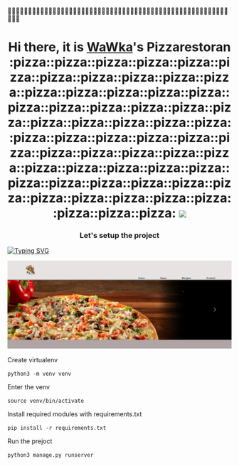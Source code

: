 :pizza::pizza::pizza::pizza::pizza::pizza::pizza::pizza::pizza::pizza::pizza::pizza::pizza::pizza::pizza::pizza::pizza::pizza::pizza::pizza::pizza::pizza::pizza::pizza::pizza::pizza::pizza::pizza::pizza::pizza::pizza::pizza::pizza::pizza::pizza::pizza::pizza::pizza::pizza::pizza::pizza::pizza::pizza::pizza::pizza::pizza::pizza::pizza::pizza::pizza::pizza::pizza::pizza::pizza::pizza::pizza::pizza:
<h1 align="center">Hi there, it is <a href="https://piizo.pythonanywhere.com/" target="_blank">WaWka</a>'s Pizzarestoran 
    :pizza::pizza::pizza::pizza::pizza::pizza::pizza::pizza::pizza::pizza::pizza::pizza::pizza::pizza::pizza::pizza::pizza::pizza::pizza::pizza::pizza::pizza::pizza::pizza::pizza::pizza::pizza::pizza::pizza::pizza::pizza::pizza::pizza::pizza::pizza::pizza::pizza::pizza::pizza::pizza::pizza::pizza::pizza::pizza::pizza::pizza::pizza::pizza::pizza::pizza::pizza::pizza::pizza::pizza::pizza::pizza::pizza:
<img src="https://github.com/blackcater/blackcater/raw/main/images/Hi.gif" height="32"/></h1>
<h3 align="center">Let's setup the project</h3>

[![Typing SVG](https://readme-typing-svg.herokuapp.com?color=%2336BCF7&lines=/+//+///+////+/////+//////+///////)](https://git.io/typing-svg)</h3>

![Typing PNG](oo.jpg)</h3>

Create virtualenv

    python3 -m venv venv

Enter the venv

    source venv/bin/activate

Install required modules with requirements.txt

    pip install -r requirements.txt

Run the prejoct

    python3 manage.py runserver
